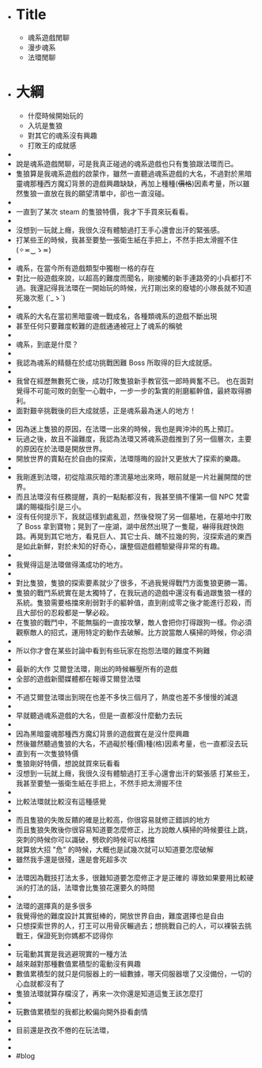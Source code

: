 - # Title
	- 魂系遊戲閒聊
	- 漫步魂系
	- 法環閒聊
- # 大綱
	- 什麼時候開始玩的
	- 入坑是隻狼
	- 對其它的魂系沒有興趣
	- 打敗王的成就感
-
- 說是魂系遊戲閒聊，可是我真正碰過的魂系遊戲也只有隻狼跟法環而已。
- 隻狼算是我魂系遊戲的啟蒙作，雖然一直聽過魂系遊戲的大名，不過對於黑暗靈魂那種西方魔幻背景的遊戲興趣缺缺，再加上種種(~~價格~~)因素考量，所以雖然隻狼一直放在我的願望清單中，卻也一直沒碰。
-
- 一直到了某次 steam 的隻狼特價，我才下手買來玩看看。
-
- 沒想到一玩就上癮，我很久沒有體驗過打王手心還會出汗的緊張感。
- 打某些王的時候，我甚至要墊一張衛生紙在手把上，不然手把太滑握不住 (✧≖‿ゝ≖)
-
- 魂系，在當今所有遊戲類型中獨樹一格的存在
- 對比一般遊戲來說，以超高的難度而聞名，剛接觸的新手連路旁的小兵都打不過。我還記得我法環在一開始玩的時候，光打剛出來的廢墟的小隊長就不知道死幾次惹 (´_ゝ`)
-
- 魂系的大名在當初黑暗靈魂一戰成名，各種類魂系的遊戲不斷出現
- 甚至任何只要難度較難的遊戲通通被冠上了魂系的稱號
-
- 魂系，到底是什麼？
-
- 我認為魂系的精髓在於成功挑戰困難 Boss 所取得的巨大成就感。
-
- 我曾在經歷無數死亡後，成功打敗隻狼新手教官弦一郎時興奮不已。
  也在面對覺得不可能可敗的劍聖一心戰中，一步一步的紮實的削磨軀幹值，最終取得勝利。
- 面對艱辛挑戰後的巨大成就感，正是魂系最為迷人的地方！
-
- 因為迷上隻狼的原因，在法環一出來的時候，我也是興沖沖的馬上預訂。
- 玩過之後，故且不論難度，我認為法環又將魂系遊戲推到了另一個層次，主要的原因在於法環是開放世界。
- 開放世界的賣點在於自由的探索，法環隱晦的設計又更放大了探索的樂趣。
-
- 我剛進到法環，初從陰濕灰暗的漂流墓地出來時，眼前就是一片壯麗開闊的世界。
- 而且法環沒有任務提醒，真的一點點都沒有，我甚至搞不懂第一個 NPC 梵雷講的賜福指引是三小。
- 沒有任何提示下，我就這樣到處亂逛，然後發現了另一個墓地，在墓地中打敗了 Boss 拿到寶物；晃到了一座湖，湖中居然出現了一隻龍，嚇得我趕快跑路。再晃到其它地方，看見巨人、其它士兵、醜不拉幾的狗，沒探索過的東西是如此新鮮，對於未知的好奇心，讓整個遊戲體驗變得非常的有趣。
-
- 我覺得這是法環做得滿成功的地方。
-
- 對比隻狼，隻狼的探索要素就少了很多，不過我覺得戰鬥方面隻狼更勝一籌。
- 隻狼的戰鬥系統實在是太獨特了，在我玩過的遊戲中還沒有看過跟隻狼一樣的系統。隻狼需要格擋來削弱對手的軀幹值，直到削成零之後才能進行忍殺，而且大部份的忍殺都是一擊必殺。
- 在隻狼的戰鬥中，不能無腦的一直按攻擊，敵人會把你打得跟狗一樣。你必須觀察敵人的招式，運用特定的動作去破解。比方說當敵人橫掃的時候，你必須
-
- 所以你才會在某些討論中看到有些玩家在抱怨法環的難度不夠難
-
- 最新的大作 艾爾登法環，剛出的時候輾壓所有的遊戲
- 全部的遊戲新聞媒體都在報導艾爾登法環
-
- 不過艾爾登法環出到現在也差不多快三個月了，熱度也差不多慢慢的減退
-
- 早就聽過魂系遊戲的大名，但是一直都沒什麼動力去玩
-
- 因為黑暗靈魂那種西方魔幻背景的遊戲實在是沒什麼興趣
- 然後雖然聽過隻狼的大名，不過礙於種(價)種(格)因素考量，也一直都沒去玩
- 直到有一次隻狼特價
- 隻狼剛好特價，想說就買來玩看看
- 沒想到一玩就上癮，我很久沒有體驗過打王手心還會出汗的緊張感
  打某些王，我甚至要墊一張衛生紙在手把上，不然手把太滑握不住
-
- 比較法環就比較沒有這種感覺
-
- 而且隻狼的失敗反饋的確是比較高，你很容易就修正錯誤的地方
- 而且隻狼失敗後你很容易知道要怎麼修正，比方說敵人橫掃的時候要往上跳，突刺的時候你可以識破，劈砍的時候可以格擋
- 就算放大招 "危" 的時候，大概也是試幾次就可以知道要怎麼破解
- 雖然我手還是很殘，還是會死超多次
-
- 法環因為戰技打法太多，很難知道要怎麼修正才是正確的
  導致如果要用比較硬派的打法的話，法環會比隻狼花還要久的時間
-
- 法環的選擇真的是多很多
- 我覺得他的難度設計其實挺棒的，開放世界自由，難度選擇也是自由
- 只想探索世界的人，打王可以用骨灰輾過去；想挑戰自己的人，可以裸裝去挑戰王，保證死到你媽都不認得你
-
- 玩電動其實是我逃避現實的一種方法
- 越來越對那種數值累積型的電動沒有興趣
- 數值累積型的就只是伺服器上的一組數據，哪天伺服器壞了又沒備份，一切的心血就都沒有了
- 隻狼法環就算存檔沒了，再來一次你還是知道這隻王該怎麼打
-
- 玩數值累積型的我都比較偏向開外掛看劇情
-
- 目前還是孜孜不倦的在玩法環，
-
-
- #blog